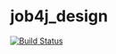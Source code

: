# job4j_design
[![Build Status](https://travis-ci.org/777Egor777/job4j_design.svg?branch=master)](https://travis-ci.org/777Egor777/job4j_design)
